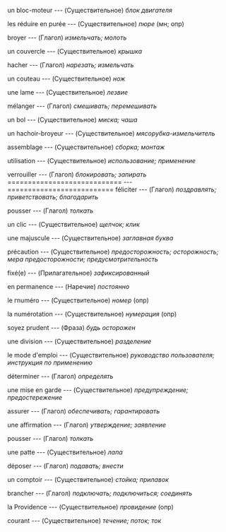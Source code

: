 un bloc-moteur --- (Существительное)
*блок двигателя*



les réduire en purée --- (Существительное)
*пюре* (мн; опр)



broyer --- (Глагол)
*измельчать; молоть*



un couvercle --- (Существительное)
*крышка*



hacher --- (Глагол)
*нарезать; измельчать*



un couteau --- (Существительное)
*нож*



une lame --- (Существительное)
*лезвие*



mélanger --- (Глагол)
*смешивать; перемешивать*



un bol --- (Существительное)
*миска; чаша*



un hachoir-broyeur --- (Существительное)
*мясорубка-измельчитель*



assemblage --- (Существительное)
*сборка; монтаж*



utilisation --- (Существительное)
*использование; применение*



verrouiller --- (Глагол)
*блокировать; запирать*
============================ --- ==========================
féliciter --- (Глагол)
*поздравлять; приветствовать; благодарить*



pousser --- (Глагол)
*толкать*



un clic --- (Существительное)
*щелчок; клик*



une majuscule --- (Существительное)
*заглавная буква*



précaution --- (Существительное)
*предосторожность; осторожность; мера предосторожности; предусмотрительность*



fixé(e) --- (Прилагательное)
*зафиксированный*



en permanence --- (Наречие)
*постоянно*



le гnuméro --- (Существительное)
*номер* (опр)



la numérotation --- (Существительное)
*нумерация* (опр)



soyez prudent --- (Фраза)
*будь осторожен*



une division --- (Существительное)
*разделение*



le mode d'emploi --- (Существительное)
*руководство пользователя; инструкция по применению*



déterminer --- (Глагол)
*определять*



une mise en garde --- (Существительное)
*предупреждение; предостережение*



assurer --- (Глагол)
*обеспечивать; гарантировать*



une affirmation --- (Глагол)
*утверждение; заявление*



pousser --- (Глагол)
*толкать*



une patte --- (Существительное)
*лапа*



déposer --- (Глагол)
*подавать; внести*



un comptoir --- (Существительное)
*стойка; прилавок*



brancher --- (Глагол)
*подключать; подключиться; соединять*



la Providence --- (Существительное)
*провидение* (опр)



courant --- (Существительное)
*течение; поток; ток*